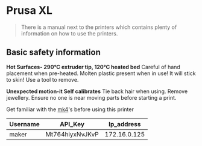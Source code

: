 # Prusa XL


> There is a manual next to the printers which contains plenty of information on how to use the printers.

## Basic safety information

**Hot Surfaces- 290°C extruder tip, 120°C heated bed** Careful of hand placement when pre-heated.
Molten plastic present when in use! It will stick to skin! Use a tool to
remove.

**Unexpected motion-it Self calibrates** Tie back hair when using.
Remove jewellery.
Ensure no one is near moving parts before starting a print.

Get familiar with the [mk4](PrusaMK4.md)'s before using this printer

| Username | API_Key         | Ip_address   |
| -------- | --------------- | ------------ |
| maker    | Mt764hiyxNvJKvP | 172.16.0.125 |
